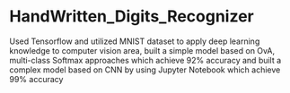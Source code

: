 # HandWritten_Digits_Recognizer
Used Tensorflow and utilized MNIST dataset to apply deep learning knowledge to computer vision area, built a simple model based on OvA, multi-class Softmax approaches which achieve 92% accuracy and built a complex model based on CNN by using Jupyter Notebook which achieve 99% accuracy
